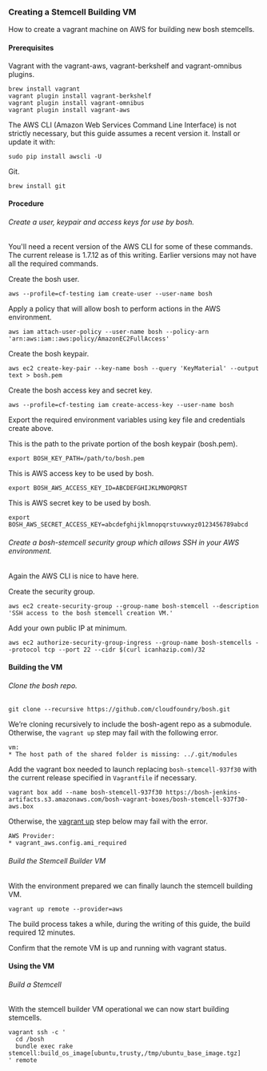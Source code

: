 ### Creating a Stemcell Building VM

How to create a vagrant machine on AWS for building new bosh stemcells.

#### Prerequisites

Vagrant with the vagrant-aws, vagrant-berkshelf and vagrant-omnibus plugins.
 
	brew install vagrant
	vagrant plugin install vagrant-berkshelf
	vagrant plugin install vagrant-omnibus
	vagrant plugin install vagrant-aws
		
The AWS CLI (Amazon Web Services Command Line Interface) is not strictly necessary, but this guide assumes a recent version it. Install or update it with:
 
	sudo pip install awscli -U

Git.
 
 	brew install git

#### Procedure

###### Create a user, keypair and access keys for use by bosh.

You'll need a recent version of the AWS CLI for some of these commands. The current release is 1.7.12 as of this writing. Earlier versions may not have all the required commands.

Create the bosh user.

	aws --profile=cf-testing iam create-user --user-name bosh
	
Apply a policy that will allow bosh to perform actions in the AWS environment.

	aws iam attach-user-policy --user-name bosh --policy-arn 'arn:aws:iam::aws:policy/AmazonEC2FullAccess'

Create the bosh keypair.

	aws ec2 create-key-pair --key-name bosh --query 'KeyMaterial' --output text > bosh.pem

Create the bosh access key and secret key.

	aws --profile=cf-testing iam create-access-key --user-name bosh
	
Export the required environment variables using key file and credentials create above.

This is the path to the private portion of the bosh keypair (bosh.pem).

	export BOSH_KEY_PATH=/path/to/bosh.pem

This is AWS access key to be used by bosh.


	export BOSH_AWS_ACCESS_KEY_ID=ABCDEFGHIJKLMNOPQRST
	
This is AWS secret key to be used by bosh.

	export BOSH_AWS_SECRET_ACCESS_KEY=abcdefghijklmnopqrstuvwxyz0123456789abcd

###### Create a bosh-stemcell security group which allows SSH in your AWS environment.

Again the AWS CLI is nice to have here.

Create the security group.

	aws ec2 create-security-group --group-name bosh-stemcell --description 'SSH access to the bosh stemcell creation VM.'
	
Add your own public IP at minimum.

	aws ec2 authorize-security-group-ingress --group-name bosh-stemcells --protocol tcp --port 22 --cidr $(curl icanhazip.com)/32

#### Building the VM

###### Clone the bosh repo.

	git clone --recursive https://github.com/cloudfoundry/bosh.git

We’re cloning recursively to include the bosh-agent repo as a submodule. Otherwise, the `vagrant up` step may fail with the following error.

	vm:
	* The host path of the shared folder is missing: ../.git/modules

Add the vagrant box needed to launch replacing `bosh-stemcell-937f30` with the current release specified in `Vagrantfile` if necessary.

	vagrant box add --name bosh-stemcell-937f30 https://bosh-jenkins-artifacts.s3.amazonaws.com/bosh-vagrant-boxes/bosh-stemcell-937f30-aws.box

Otherwise, the [vagrant up](#build-the-stemcell-builder-vm) step below may fail with the error.

	AWS Provider:
	* vagrant_aws.config.ami_required

###### Build the Stemcell Builder VM

With the environment prepared we can finally launch the stemcell building VM.

	vagrant up remote --provider=aws

The build process takes a while, during the writing of this guide, the build required 12 minutes.

Confirm that the remote VM is up and running with vagrant status.

#### Using the VM

###### Build a Stemcell

With the stemcell builder VM operational we can now start building stemcells.

	vagrant ssh -c '
	  cd /bosh
	  bundle exec rake stemcell:build_os_image[ubuntu,trusty,/tmp/ubuntu_base_image.tgz]
	' remote
